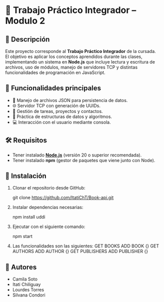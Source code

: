 # 📌 Trabajo Práctico Integrador – Modulo 2

## 📖 Descripción
Este proyecto corresponde al **Trabajo Práctico Integrador** de la cursada.  
El objetivo es aplicar los conceptos aprendidos durante las clases, implementando un sistema en **Node.js** que incluye lectura y escritura de archivos, uso de módulos, manejo de servidores TCP y distintas funcionalidades de programación en JavaScript.

## 🚀 Funcionalidades principales
- 📂 Manejo de archivos JSON para persistencia de datos.  
- 🌐 Servidor TCP con generación de UUIDs.  
- 📝 Gestión de tareas, proyectos y contactos.  
- 🔄 Práctica de estructuras de datos y algoritmos.  
- 💻 Interacción con el usuario mediante consola. 


## 🛠️ Requisitos
- Tener instalado **[Node.js](https://nodejs.org/)** (versión 20 o superior recomendada).  
- Tener instalado **npm** (gestor de paquetes que viene junto con Node).  

## 📂 Instalación
1. Clonar el repositorio desde GitHub:
   
   git clone https://github.com/ItatiChT/Book-api.git


2. Instalar dependencias necesarias:

   npm install uddi

3. Ejecutar con el siguiente comando:

    npm start

4. Las funcionalidades son las siguientes: 
      GET BOOKS
      ADD BOOK {}
      GET AUTHORS
      ADD AUTHOR {}
      GET PUBLISHERS
      ADD PUBLISHER {}

## 👥 Autores

* Camila Soto
* Itati Chiliguay
* Lourdes Torres
* Silvana Condori
